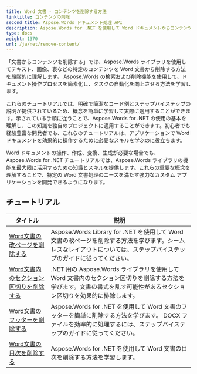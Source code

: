```yaml
---
title: Word 文書 - コンテンツを削除する方法
linktitle: コンテンツの削除
second_title: Aspose.Words ドキュメント処理 API
description: Aspose.Words for .NET を使用して Word ドキュメントからコンテンツを効果的に削除する方法を学びます。段階的なチュートリアルに従い、C# コード サンプルを使用して、さまざまなコンテンツ削除手法を学習します。
type: docs
weight: 1370
url: /ja/net/remove-content/
---
```

「文書からコンテンツを削除する」では、Aspose.Words ライブラリを使用してテキスト、画像、表などの特定のコンテンツを Word 文書から削除する方法を段階的に理解します。 Aspose.Words の検索および削除機能を使用して、ドキュメント操作プロセスを簡素化し、タスクの自動化を向上させる方法を学習します。

これらのチュートリアルでは、明確で簡潔なコード例とステップバイステップの説明が提供されているため、概念を簡単に学習して実際に適用することができます。示されている手順に従うことで、Aspose.Words for .NET の使用の基本を理解し、この知識を独自のプロジェクトに適用することができます。初心者でも経験豊富な開発者でも、これらのチュートリアルは、アプリケーションで Word ドキュメントを効果的に操作するために必要なスキルを学ぶのに役立ちます。

Word ドキュメントの操作、作成、変換、生成が必要な場合でも、Aspose.Words for .NET チュートリアルでは、Aspose.Words ライブラリの機能を最大限に活用するための知識とスキルを提供します。これらの重要な概念を理解することで、特定の Word 文書処理のニーズを満たす強力なカスタム アプリケーションを開発できるようになります。

 ## チュートリアル
| タイトル | 説明 |
| --- | --- |
| [Word文書の改ページを削除する](./remove-page-breaks/) | Aspose.Words Library for .NET を使用して Word 文書の改ページを削除する方法を学びます。シームレスなレイアウトについては、ステップバイステップのガイドに従ってください。 |
| [Word文書内のセクション区切りを削除する](./remove-section-breaks/) | .NET 用の Aspose.Words ライブラリを使用して Word 文書内のセクション区切りを削除する方法を学びます。文書の書式を乱す可能性があるセクション区切りを効果的に排除します。|
| [Word文書のフッターを削除する](./remove-footers/) | Aspose.Words for .NET を使用して Word 文書のフッターを簡単に削除する方法を学びます。 DOCX ファイルを効率的に処理するには、ステップバイステップのガイドに従ってください。 |
| [Word文書の目次を削除する](./remove-table-of-contents/) | Aspose.Words for .NET を使用して Word 文書の目次を削除する方法を学習します。 |
